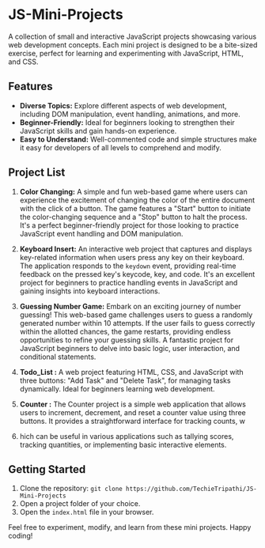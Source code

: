 # JS-Mini-Projects

A collection of small and interactive JavaScript projects showcasing various web development concepts. Each mini project is designed to be a bite-sized exercise, perfect for learning and experimenting with JavaScript, HTML, and CSS.

## Features

- **Diverse Topics:** Explore different aspects of web development, including DOM manipulation, event handling, animations, and more.
- **Beginner-Friendly:** Ideal for beginners looking to strengthen their JavaScript skills and gain hands-on experience.
- **Easy to Understand:** Well-commented code and simple structures make it easy for developers of all levels to comprehend and modify.

## Project List

1. **Color Changing:** A simple and fun web-based game where users can experience the excitement of changing the color of the entire document with the click of a button. The game features a "Start" button to initiate the color-changing sequence and a "Stop" button to halt the process. It's a perfect beginner-friendly project for those looking to practice JavaScript event handling and DOM manipulation.
   
2. **Keyboard Insert:** An interactive web project that captures and displays key-related information when users press any key on their keyboard. The application responds to the `keydown` event, providing real-time feedback on the pressed key's keycode, key, and code. It's an excellent project for beginners to practice handling events in JavaScript and gaining insights into keyboard interactions.

3. **Guessing Number Game:** Embark on an exciting journey of number guessing! This web-based game challenges users to guess a randomly generated number within 10 attempts. If the user fails to guess correctly within the allotted chances, the game restarts, providing endless opportunities to refine your guessing skills. A fantastic project for JavaScript beginners to delve into basic logic, user interaction, and conditional statements.

4. **Todo_List :** A web project featuring HTML, CSS, and JavaScript with three buttons: "Add Task" and "Delete Task", for managing tasks dynamically. Ideal for beginners learning web development.

5. **Counter :** The Counter project is a simple web application that allows users to increment, decrement, and reset a counter value using three buttons. It provides a straightforward interface for tracking counts, w
6. hich can be useful in various applications such as tallying scores, tracking quantities, or implementing basic interactive elements.


## Getting Started

1. Clone the repository: `git clone https://github.com/TechieTripathi/JS-Mini-Projects`
2. Open a project folder of your choice.
3. Open the `index.html` file in your browser.

Feel free to experiment, modify, and learn from these mini projects. Happy coding!
